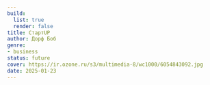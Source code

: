 ```yaml
---
build:
  list: true
  render: false
title: СтартUP
author: Дорф Боб
genre:
- business
status: future
cover: https://ir.ozone.ru/s3/multimedia-8/wc1000/6054843092.jpg
date: 2025-01-23
---
```


